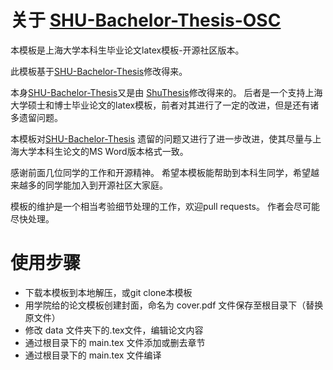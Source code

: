 # 关于 [SHU-Bachelor-Thesis-OSC](https://github.com/EnJiang/SHU-Bachelor-Thesis-OSC)
本模板是上海大学本科生毕业论文latex模板-开源社区版本。

此模板基于[SHU-Bachelor-Thesis](https://github.com/alfredbowenfeng/SHU-Bachelor-Thesis)修改得来。

本身[SHU-Bachelor-Thesis](https://github.com/alfredbowenfeng/SHU-Bachelor-Thesis)又是由
[ShuThesis](https://github.com/ahhylau/shuthesis)修改得来的。
后者是一个支持上海大学硕士和博士毕业论文的latex模板，前者对其进行了一定的改进，但是还有诸多遗留问题。

本模板对[SHU-Bachelor-Thesis](https://github.com/alfredbowenfeng/SHU-Bachelor-Thesis)
遗留的问题又进行了进一步改进，使其尽量与上海大学本科生论文的MS Word版本格式一致。

感谢前面几位同学的工作和开源精神。
希望本模板能帮助到本科生同学，希望越来越多的同学能加入到开源社区大家庭。

模板的维护是一个相当考验细节处理的工作，欢迎pull requests。
作者会尽可能尽快处理。

# 使用步骤
- 下载本模板到本地解压，或git clone本模板
- 用学院给的论文模板创建封面，命名为 cover.pdf 文件保存至根目录下（替换原文件）
- 修改 data 文件夹下的.tex文件，编辑论文内容
- 通过根目录下的 main.tex 文件添加或删去章节
- 通过根目录下的 main.tex 文件编译